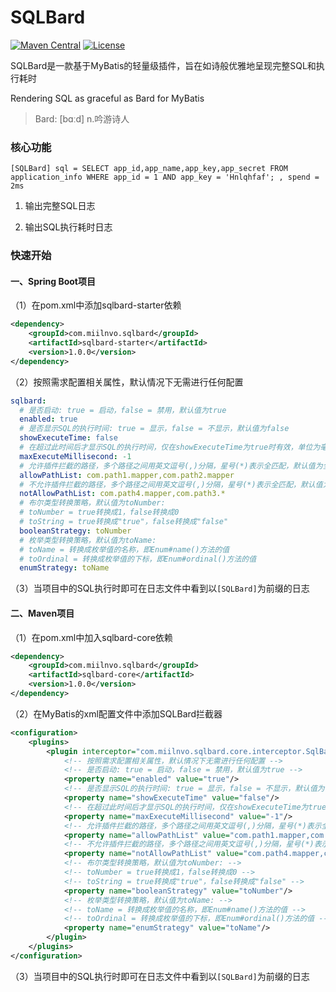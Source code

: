 # SQLBard

[![Maven Central](https://img.shields.io/badge/Maven%20Central-v1.0.0-0077CC.svg)](https://maven-badges.herokuapp.com/maven-central/com.miilnvo.sqlbard/sqlbard)
[![License](https://img.shields.io/badge/License-Apache%202.0-339966.svg)](https://www.apache.org/licenses/LICENSE-2.0.html)

SQLBard是一款基于MyBatis的轻量级插件，旨在如诗般优雅地呈现完整SQL和执行耗时

Rendering SQL as graceful as Bard for MyBatis

> Bard: [bɑːd] n.吟游诗人


### 核心功能

```text
[SQLBard] sql = SELECT app_id,app_name,app_key,app_secret FROM application_info WHERE app_id = 1 AND app_key = 'Hnlqhfaf'; , spend = 2ms 
```

1. 输出完整SQL日志

2. 输出SQL执行耗时日志


### 快速开始

#### 一、Spring Boot项目

（1）在pom.xml中添加sqlbard-starter依赖

```xml
<dependency>
    <groupId>com.miilnvo.sqlbard</groupId>
    <artifactId>sqlbard-starter</artifactId>
    <version>1.0.0</version>
</dependency>
```

（2）按照需求配置相关属性，默认情况下无需进行任何配置
```yaml
sqlbard:
  # 是否启动: true = 启动，false = 禁用，默认值为true
  enabled: true
  # 是否显示SQL的执行时间: true = 显示，false = 不显示，默认值为false
  showExecuteTime: false
  # 在超过此时间后才显示SQL的执行时间，仅在showExecuteTime为true时有效，单位为毫秒，默认值为-1表示不做限制
  maxExecuteMillisecond: -1
  # 允许插件拦截的路径，多个路径之间用英文逗号(,)分隔，星号(*)表示全匹配，默认值为全部
  allowPathList: com.path1.mapper,com.path2.mapper
  # 不允许插件拦截的路径，多个路径之间用英文逗号(,)分隔，星号(*)表示全匹配，默认值为无
  notAllowPathList: com.path4.mapper,com.path3.*
  # 布尔类型转换策略，默认值为toNumber:
  # toNumber = true转换成1，false转换成0
  # toString = true转换成"true"，false转换成"false"
  booleanStrategy: toNumber
  # 枚举类型转换策略，默认值为toName:
  # toName = 转换成枚举值的名称，即Enum#name()方法的值
  # toOrdinal = 转换成枚举值的下标，即Enum#ordinal()方法的值
  enumStrategy: toName
```

（3）当项目中的SQL执行时即可在日志文件中看到以`[SQLBard]`为前缀的日志

#### 二、Maven项目

（1）在pom.xml中加入sqlbard-core依赖

```xml
<dependency>
    <groupId>com.miilnvo.sqlbard</groupId>
    <artifactId>sqlbard-core</artifactId>
    <version>1.0.0</version>
</dependency>
```
（2）在MyBatis的xml配置文件中添加SQLBard拦截器

```xml
<configuration>
    <plugins>
        <plugin interceptor="com.miilnvo.sqlbard.core.interceptor.SqlBardInterceptor">
            <!-- 按照需求配置相关属性，默认情况下无需进行任何配置 -->
            <!-- 是否启动: true = 启动，false = 禁用，默认值为true -->
            <property name="enabled" value="true"/>
            <!-- 是否显示SQL的执行时间: true = 显示，false = 不显示，默认值为false -->
            <property name="showExecuteTime" value="false"/>
            <!-- 在超过此时间后才显示SQL的执行时间，仅在showExecuteTime为true时有效，单位为毫秒，默认值为-1表示不做限制 -->
            <property name="maxExecuteMillisecond" value="-1"/>
            <!-- 允许插件拦截的路径，多个路径之间用英文逗号(,)分隔，星号(*)表示全匹配，默认值为全部 -->
            <property name="allowPathList" value="com.path1.mapper,com.path2.mapper"/>
            <!-- 不允许插件拦截的路径，多个路径之间用英文逗号(,)分隔，星号(*)表示全匹配，默认值为无 -->
            <property name="notAllowPathList" value="com.path4.mapper,com.path3.*"/>
            <!-- 布尔类型转换策略，默认值为toNumber: -->
            <!-- toNumber = true转换成1，false转换成0 -->
            <!-- toString = true转换成"true"，false转换成"false" -->
            <property name="booleanStrategy" value="toNumber"/>
            <!-- 枚举类型转换策略，默认值为toName: -->
            <!-- toName = 转换成枚举值的名称，即Enum#name()方法的值 -->
            <!-- toOrdinal = 转换成枚举值的下标，即Enum#ordinal()方法的值 -->
            <property name="enumStrategy" value="toName"/>
        </plugin>
    </plugins>
</configuration>
```

（3）当项目中的SQL执行时即可在日志文件中看到以`[SQLBard]`为前缀的日志